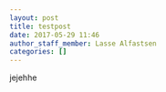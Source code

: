 ```yaml
---
layout: post
title: testpost
date: 2017-05-29 11:46
author_staff_member: Lasse Alfastsen
categories: []
---
```



jejehhe
